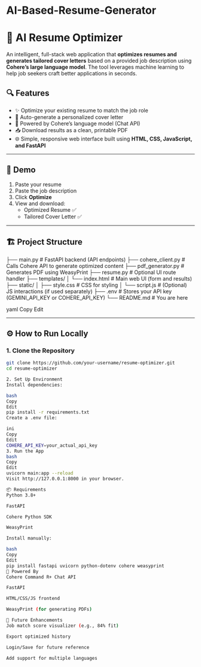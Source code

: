 # AI-Based-Resume-Generator

# 🧠 AI Resume Optimizer

An intelligent, full-stack web application that **optimizes resumes and generates tailored cover letters** based on a provided job description using **Cohere’s large language model**. The tool leverages machine learning to help job seekers craft better applications in seconds.

## 🔍 Features

- ✨ Optimize your existing resume to match the job role
- 📄 Auto-generate a personalized cover letter
- 🧠 Powered by Cohere’s language model (Chat API)
- 📥 Download results as a clean, printable PDF
- 🌐 Simple, responsive web interface built using **HTML, CSS, JavaScript, and FastAPI**

---

## 🚀 Demo

1. Paste your resume
2. Paste the job description
3. Click **Optimize**
4. View and download:
   - Optimized Resume ✅
   - Tailored Cover Letter ✅

---

## 🏗️ Project Structure

├── main.py # FastAPI backend (API endpoints)
├── cohere_client.py # Calls Cohere API to generate optimized content
├── pdf_generator.py # Generates PDF using WeasyPrint
├── resume.py # Optional UI route handler
├── templates/
│ └── index.html # Main web UI (form and results)
├── static/
│ ├── style.css # CSS for styling
│ └── script.js # (Optional) JS interactions (if used separately)
├── .env # Stores your API key (GEMINI_API_KEY or COHERE_API_KEY)
└── README.md # You are here

yaml
Copy
Edit

---

## ⚙️ How to Run Locally

### 1. Clone the Repository

```bash
git clone https://github.com/your-username/resume-optimizer.git
cd resume-optimizer

2. Set Up Environment
Install dependencies:

bash
Copy
Edit
pip install -r requirements.txt
Create a .env file:

ini
Copy
Edit
COHERE_API_KEY=your_actual_api_key
3. Run the App
bash
Copy
Edit
uvicorn main:app --reload
Visit http://127.0.0.1:8000 in your browser.

📦 Requirements
Python 3.8+

FastAPI

Cohere Python SDK

WeasyPrint

Install manually:

bash
Copy
Edit
pip install fastapi uvicorn python-dotenv cohere weasyprint
🧠 Powered By
Cohere Command R+ Chat API

FastAPI

HTML/CSS/JS frontend

WeasyPrint (for generating PDFs)

📌 Future Enhancements
Job match score visualizer (e.g., 84% fit)

Export optimized history

Login/Save for future reference

Add support for multiple languages
